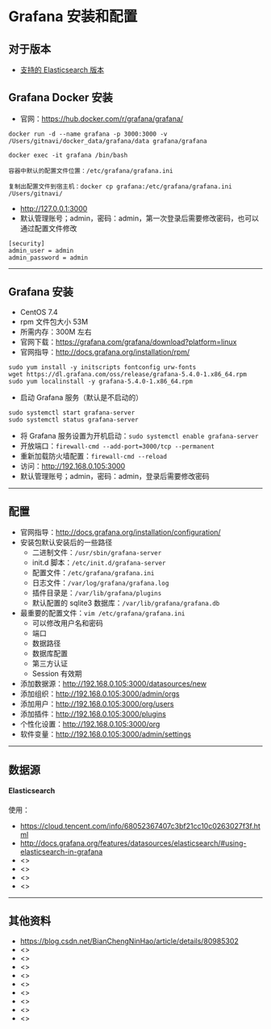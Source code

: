 # Grafana 安装和配置


## 对于版本

- [支持的 Elasticsearch 版本](http://docs.grafana.org/features/datasources/elasticsearch/#elasticsearch-version)


## Grafana Docker 安装

- 官网：<https://hub.docker.com/r/grafana/grafana/>

```
docker run -d --name grafana -p 3000:3000 -v /Users/gitnavi/docker_data/grafana/data grafana/grafana

docker exec -it grafana /bin/bash

容器中默认的配置文件位置：/etc/grafana/grafana.ini

复制出配置文件到宿主机：docker cp grafana:/etc/grafana/grafana.ini /Users/gitnavi/
```

- <http://127.0.0.1:3000>
- 默认管理账号；admin，密码：admin，第一次登录后需要修改密码，也可以通过配置文件修改

```
[security]
admin_user = admin
admin_password = admin
```
----------------------------------------------------------------------------------------------

## Grafana 安装

- CentOS 7.4
- rpm 文件包大小 53M
- 所需内存：300M 左右
- 官网下载：<https://grafana.com/grafana/download?platform=linux>
- 官网指导：<http://docs.grafana.org/installation/rpm/>

```
sudo yum install -y initscripts fontconfig urw-fonts
wget https://dl.grafana.com/oss/release/grafana-5.4.0-1.x86_64.rpm 
sudo yum localinstall -y grafana-5.4.0-1.x86_64.rpm 
```


- 启动 Grafana 服务（默认是不启动的）

```
sudo systemctl start grafana-server
sudo systemctl status grafana-server
```

- 将 Grafana 服务设置为开机启动：`sudo systemctl enable grafana-server`
- 开放端口：`firewall-cmd --add-port=3000/tcp --permanent`
- 重新加载防火墙配置：`firewall-cmd --reload`
- 访问：<http://192.168.0.105:3000>
- 默认管理账号；admin，密码：admin，登录后需要修改密码

----------------------------------------------------------------------------------------------

## 配置

- 官网指导：<http://docs.grafana.org/installation/configuration/>
- 安装包默认安装后的一些路径
	- 二进制文件：`/usr/sbin/grafana-server`
	- init.d 脚本：`/etc/init.d/grafana-server`
	- 配置文件：`/etc/grafana/grafana.ini`
	- 日志文件：`/var/log/grafana/grafana.log`
	- 插件目录是：`/var/lib/grafana/plugins`
	- 默认配置的 sqlite3 数据库：`/var/lib/grafana/grafana.db`
- 最重要的配置文件：`vim /etc/grafana/grafana.ini`
	- 可以修改用户名和密码
	- 端口
	- 数据路径
	- 数据库配置
	- 第三方认证
	- Session 有效期
- 添加数据源：<http://192.168.0.105:3000/datasources/new>
- 添加组织：<http://192.168.0.105:3000/admin/orgs>
- 添加用户：<http://192.168.0.105:3000/org/users>
- 添加插件：<http://192.168.0.105:3000/plugins>
- 个性化设置：<http://192.168.0.105:3000/org>
- 软件变量：<http://192.168.0.105:3000/admin/settings>


----------------------------------------------------------------------------------------------

## 数据源

#### Elasticsearch

使用：
- <https://cloud.tencent.com/info/68052367407c3bf21cc10c0263027f3f.html>
- <http://docs.grafana.org/features/datasources/elasticsearch/#using-elasticsearch-in-grafana>
- <>
- <>
- <>
- <>


----------------------------------------------------------------------------------------------


## 其他资料

- <https://blog.csdn.net/BianChengNinHao/article/details/80985302>
- <>
- <>
- <>
- <>
- <>
- <>
- <>
- <>
- <>

